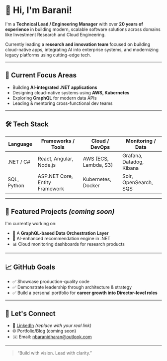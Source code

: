 # 👋 Hi, I'm Barani!

I'm a **Technical Lead / Engineering Manager** with over **20 years of experience** in building modern, scalable software solutions across domains like Investment Research and Cloud Engineering.

Currently leading a **research and innovation team** focused on building cloud-native apps, integrating AI into enterprise systems, and modernizing legacy platforms using cutting-edge tech.

---

## 🔭 Current Focus Areas
- Building **AI-integrated .NET applications**
- Designing cloud-native systems using **AWS, Kubernetes**
- Exploring **GraphQL** for modern data APIs
- Leading & mentoring cross-functional dev teams

---

## 🛠 Tech Stack

| Language      | Frameworks / Tools           | Cloud / DevOps        | Monitoring / Data       |
|---------------|------------------------------|------------------------|--------------------------|
| .NET / C#     | React, Angular, Node.js       | AWS (ECS, Lambda, S3)  | Grafana, Datadog, Kibana |
| SQL, Python   | ASP.NET Core, Entity Framework| Kubernetes, Docker     | Solr, OpenSearch, SQS    |

---

## 📘 Featured Projects *(coming soon)*

I'm currently working on:
- 🎯 A **GraphQL-based Data Orchestration Layer**
- 🤖 AI-enhanced recommendation engine in .NET
- 📊 Cloud monitoring dashboards for research products

---

## 📈 GitHub Goals
- ✅ Showcase production-quality code
- ✅ Demonstrate leadership through architecture & strategy
- ✅ Build a personal portfolio for **career growth into Director-level roles**

---

## 🤝 Let's Connect
- 💼 [LinkedIn](https://www.linkedin.com/in/nbaranidharan) *(replace with your real link)*
- 🌐 Portfolio/Blog (coming soon)
- ✉️ Email: [nbaranidharan@outlook.com](mailto:nbaranidharan@outlook.com)

---

> “Build with vision. Lead with clarity.”
